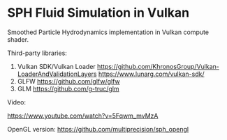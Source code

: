 # SPH Fluid Simulation in Vulkan



Smoothed Particle Hydrodynamics implementation in Vulkan compute shader.


Third-party libraries:

1. Vulkan SDK/Vulkan Loader https://github.com/KhronosGroup/Vulkan-LoaderAndValidationLayers https://www.lunarg.com/vulkan-sdk/ 
2. GLFW https://github.com/glfw/glfw
3. GLM https://github.com/g-truc/glm

Video: 

https://www.youtube.com/watch?v=5Fqwm_mvMzA


OpenGL version: 
https://github.com/multiprecision/sph_opengl